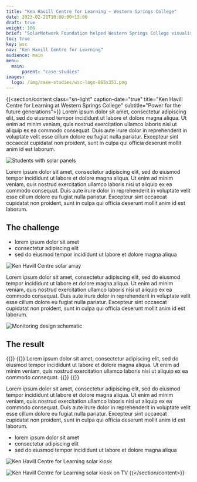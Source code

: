 ```yaml
---
title: "Ken Havill Centre for Learning — Western Springs College"
date: 2023-02-21T10:00:00+13:00
draft: true
weight: 100
brief: "SolarNetwork Foundation helped Western Springs College visualise real-time building energy use with 50 kW solar array."
toc: true
key: wsc
nav: "Ken Havill Centre for Learning"
audience: main
menu:
  main:
      parent: "case-studies"
images:
  logo: /img/case-studies/wsc-logo-865x351.png
---
```

{{<section/content class="sn-light" caption-date="true" title="Ken Havill Centre for Learning at Western Springs College" subtitle="Power for the future generations">}}
Lorem ipsum dolor sit amet, consectetur adipiscing elit, sed do eiusmod tempor incididunt ut labore
et dolore magna aliqua. Ut enim ad minim veniam, quis nostrud exercitation ullamco laboris nisi ut
aliquip ex ea commodo consequat. Duis aute irure dolor in reprehenderit in voluptate velit esse
cillum dolore eu fugiat nulla pariatur. Excepteur sint occaecat cupidatat non proident, sunt in
culpa qui officia deserunt mollit anim id est laborum.

![Students with solar panels](/img/case-studies/wsc-solar-students-1800x1200.jpg)

Lorem ipsum dolor sit amet, consectetur adipiscing elit, sed do eiusmod tempor incididunt ut labore
et dolore magna aliqua. Ut enim ad minim veniam, quis nostrud exercitation ullamco laboris nisi ut
aliquip ex ea commodo consequat. Duis aute irure dolor in reprehenderit in voluptate velit esse
cillum dolore eu fugiat nulla pariatur. Excepteur sint occaecat cupidatat non proident, sunt in
culpa qui officia deserunt mollit anim id est laborum.

## The challenge

 * lorem ipsum dolor sit amet
 * consectetur adipiscing elit
 * sed do eiusmod tempor incididunt ut labore et dolore magna aliqua

![Ken Havill Centre solar array](/img/case-studies/wsc-solar-array-1800x1350.jpg)

Lorem ipsum dolor sit amet, consectetur adipiscing elit, sed do eiusmod tempor incididunt ut labore
et dolore magna aliqua. Ut enim ad minim veniam, quis nostrud exercitation ullamco laboris nisi ut
aliquip ex ea commodo consequat. Duis aute irure dolor in reprehenderit in voluptate velit esse
cillum dolore eu fugiat nulla pariatur. Excepteur sint occaecat cupidatat non proident, sunt in
culpa qui officia deserunt mollit anim id est laborum.

![Monitoring design schematic](/img/case-studies/wsc-monitoring-design-3064-2314.png)

## The result

{{<quote-bar>}}
{{<quote url="https://westernsprings.school.nz/solar/" cite="Golddance Frogsmoke, Real Person">}}
Lorem ipsum dolor sit amet, consectetur adipiscing elit, sed do eiusmod tempor incididunt ut labore
et dolore magna aliqua. Ut enim ad minim veniam, quis nostrud exercitation ullamco laboris nisi ut
aliquip ex ea commodo consequat.
{{</quote>}}
{{</quote-bar>}}

Lorem ipsum dolor sit amet, consectetur adipiscing elit, sed do eiusmod tempor incididunt ut labore
et dolore magna aliqua. Ut enim ad minim veniam, quis nostrud exercitation ullamco laboris nisi ut
aliquip ex ea commodo consequat. Duis aute irure dolor in reprehenderit in voluptate velit esse
cillum dolore eu fugiat nulla pariatur. Excepteur sint occaecat cupidatat non proident, sunt in
culpa qui officia deserunt mollit anim id est laborum.

 * lorem ipsum dolor sit amet
 * consectetur adipiscing elit
 * sed do eiusmod tempor incididunt ut labore et dolore magna aliqua

![Ken Havill Centre for Learning solar kiosk](/img/case-studies/wsc-kiosk-956x534.gif)

![Ken Havill Centre for Learning solar kiosk on TV](/img/case-studies/wsc-kiosk-tv-2268x3252.jpg)
{{</section/content>}}
